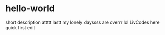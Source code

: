 # hello-world
short description
attttt lastt my lonely dayssss are overrr
lol LivCodes here 
quick first edit 
